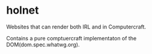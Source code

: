# holnet
Websites that can render both IRL and in Computercraft.

Contains a pure comptuercraft implementaton of the DOM(dom.spec.whatwg.org).
